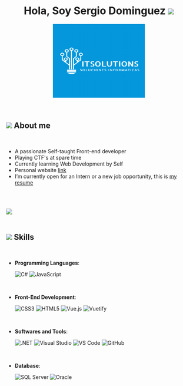 <h1 align="center"><b>Hola, Soy Sergio Dominguez </b><img src="https://media.giphy.com/media/hvRJCLFzcasrR4ia7z/giphy.gif" width="35"></h1>

<p align="center">
  <img src="https://github.com/serodominguez/serodominguez/blob/33d1f8d8d8338b2247c3d3c3ba0e6b2ee37829bf/Logo.png" alt="Logo de Sergio Dominguez" width="250" height="200">
</p>

<br>

## <img src="https://media2.giphy.com/media/QssGEmpkyEOhBCb7e1/giphy.gif?cid=ecf05e47a0n3gi1bfqntqmob8g9aid1oyj2wr3ds3mg700bl&rid=giphy.gif" width ="25"><b> About me</b>

<br>

- A passionate Self-taught Front-end developer
- Playing CTF's at spare time
- Currently learning Web Development by Self
- Personal website [link](https://www.0xabdulkhalid.ml)
- I’m currently open for an Intern or a new job opportunity, this is [my resume](https://read.cv/0xabdulkhalid)

<br><br>

<img src="https://user-images.githubusercontent.com/73097560/115834477-dbab4500-a447-11eb-908a-139a6edaec5c.gif"><br><br>

## <img src="https://media2.giphy.com/media/QssGEmpkyEOhBCb7e1/giphy.gif?cid=ecf05e47a0n3gi1bfqntqmob8g9aid1oyj2wr3ds3mg700bl&rid=giphy.gif" width ="25"><b> Skills</b>
<br>

<p align="center">

- **Programming Languages**:
  
  ![C#](https://img.shields.io/badge/C%23-%232370ED.svg?style=for-the-badge&logo=csharp&logoColor=white)
  ![JavaScript](https://img.shields.io/badge/JavaScript-%23323330.svg?style=for-the-badge&logo=javascript&logoColor=white)


<br>   
    
- **Front-End Development**:

  ![CSS3](https://img.shields.io/badge/CSS3-%231572B6.svg?style=for-the-badge&logo=css3&logoColor=white)
  ![HTML5](https://img.shields.io/badge/HTML5-%23E34F26.svg?style=for-the-badge&logo=html5&logoColor=white)
  ![Vue.js](https://img.shields.io/badge/Vue.js-%234FC08D.svg?style=for-the-badge&logo=vue.js&logoColor=white)
  ![Vuetify](https://img.shields.io/badge/Vuetify-%2300C58E.svg?style=for-the-badge&logo=vuetify&logoColor=white)

  
<br>

- **Softwares and Tools**:

  ![.NET](https://img.shields.io/badge/.NET-%23239120.svg?style=for-the-badge&logo=.net&logoColor=white)
  ![Visual Studio](https://img.shields.io/badge/Visual%20Studio-%235C2D91.svg?style=for-the-badge&logo=visualstudio&logoColor=white)
  ![VS Code](https://img.shields.io/badge/Visual%20Studio%20Code-%23007ACC.svg?style=for-the-badge&logo=visualstudiocode&logoColor=white)
  ![GitHub](https://img.shields.io/badge/GitHub-%23121011.svg?style=for-the-badge&logo=github&logoColor=white)

<br>

- **Database**:
 
  ![SQL Server](https://img.shields.io/badge/Microsoft%20SQL%20Server-%234F5B93.svg?style=for-the-badge&logo=microsoftsqlserver&logoColor=white)
  ![Oracle](https://img.shields.io/badge/Oracle-%23F80000.svg?style=for-the-badge&logo=oracle&logoColor=white)

<br>
<br>

